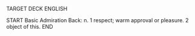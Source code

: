 TARGET DECK
ENGLISH

START
Basic
Admiration
Back: n. 1 respect; warm approval or pleasure. 2 object of this.
END
